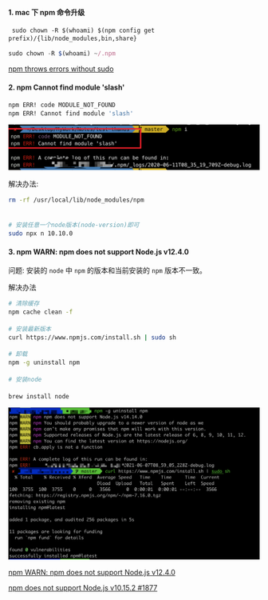 #### 1. mac 下 npm 命令升级

```
 sudo chown -R $(whoami) $(npm config get prefix)/{lib/node_modules,bin,share}
```

```js
sudo chown -R $(whoami) ~/.npm
```

[npm throws errors without sudo](https://stackoverflow.com/questions/16151018/npm-throws-error-without-sudo)

#### 2. npm Cannot find module 'slash'

```sh
npm ERR! code MODULE_NOT_FOUND
npm ERR! Cannot find module 'slash'
```

![npm-cannot-find-slate.png](../images/npm-cannot-find-slate.png)

解决办法:

```sh
rm -rf /usr/local/lib/node_modules/npm


# 安装任意一个node版本(node-version)即可
sudo npx n 10.10.0
```

#### 3. npm WARN: npm does not support Node.js v12.4.0

问题: 安装的 `node` 中 `npm` 的版本和当前安装的 `npm` 版本不一致。

解决办法

```sh
# 清除缓存
npm cache clean -f

# 安装最新版本
curl https://www.npmjs.com/install.sh | sudo sh

# 卸载
npm -g uninstall npm

# 安装node

brew install node
```

![](../images/npm-not-surpport.png)

[npm WARN: npm does not support Node.js v12.4.0](https://stackoverflow.com/questions/56805007/npm-warn-npm-does-not-support-node-js-v12-4-0)

[npm does not support Node.js v10.15.2 #1877](https://github.com/nodejs/help/issues/1877)
